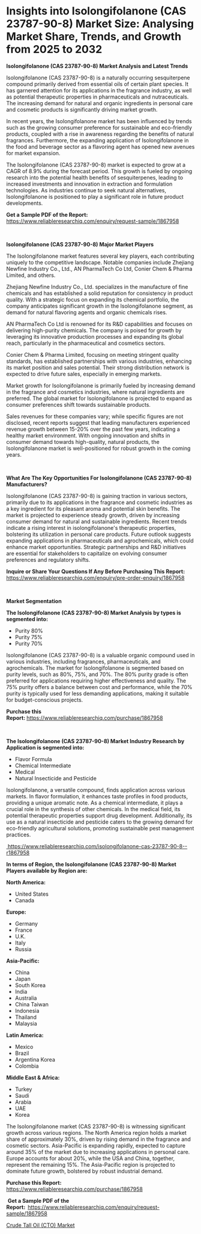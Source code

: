 <p><h1>Insights into Isolongifolanone (CAS 23787-90-8) Market Size: Analysing Market Share, Trends, and Growth from 2025 to 2032</h1></p><p><strong>Isolongifolanone (CAS 23787-90-8) Market Analysis and Latest Trends</strong></p>
<p><p>Isolongifolanone (CAS 23787-90-8) is a naturally occurring sesquiterpene compound primarily derived from essential oils of certain plant species. It has garnered attention for its applications in the fragrance industry, as well as potential therapeutic properties in pharmaceuticals and nutraceuticals. The increasing demand for natural and organic ingredients in personal care and cosmetic products is significantly driving market growth.</p><p>In recent years, the Isolongifolanone market has been influenced by trends such as the growing consumer preference for sustainable and eco-friendly products, coupled with a rise in awareness regarding the benefits of natural fragrances. Furthermore, the expanding application of Isolongifolanone in the food and beverage sector as a flavoring agent has opened new avenues for market expansion.</p><p>The Isolongifolanone (CAS 23787-90-8) market is expected to grow at a CAGR of 8.9% during the forecast period. This growth is fueled by ongoing research into the potential health benefits of sesquiterpenes, leading to increased investments and innovation in extraction and formulation technologies. As industries continue to seek natural alternatives, Isolongifolanone is positioned to play a significant role in future product developments.</p></p>
<p><strong>Get a Sample PDF of the Report:&nbsp;</strong> <a href="https://www.reliableresearchiq.com/enquiry/request-sample/1867958?utm_campaign=3097&utm_medium=2&utm_source=Github&utm_content=ia&utm_term=03042025&utm_id=isolongifolanone-cas-23787-90-8">https://www.reliableresearchiq.com/enquiry/request-sample/1867958</a></p>
<p>&nbsp;</p>
<p><strong>Isolongifolanone (CAS 23787-90-8) Major Market Players</strong></p>
<p><p>The Isolongifolanone market features several key players, each contributing uniquely to the competitive landscape. Notable companies include Zhejiang Newfine Industry Co., Ltd., AN PharmaTech Co Ltd, Conier Chem & Pharma Limited, and others.</p><p>Zhejiang Newfine Industry Co., Ltd. specializes in the manufacture of fine chemicals and has established a solid reputation for consistency in product quality. With a strategic focus on expanding its chemical portfolio, the company anticipates significant growth in the Isolongifolanone segment, as demand for natural flavoring agents and organic chemicals rises.</p><p>AN PharmaTech Co Ltd is renowned for its R&D capabilities and focuses on delivering high-purity chemicals. The company is poised for growth by leveraging its innovative production processes and expanding its global reach, particularly in the pharmaceutical and cosmetics sectors.</p><p>Conier Chem & Pharma Limited, focusing on meeting stringent quality standards, has established partnerships with various industries, enhancing its market position and sales potential. Their strong distribution network is expected to drive future sales, especially in emerging markets.</p><p>Market growth for Isolongifolanone is primarily fueled by increasing demand in the fragrance and cosmetics industries, where natural ingredients are preferred. The global market for Isolongifolanone is projected to expand as consumer preferences shift towards sustainable products.</p><p>Sales revenues for these companies vary; while specific figures are not disclosed, recent reports suggest that leading manufacturers experienced revenue growth between 15-20% over the past few years, indicating a healthy market environment. With ongoing innovation and shifts in consumer demand towards high-quality, natural products, the Isolongifolanone market is well-positioned for robust growth in the coming years.</p></p>
<p>&nbsp;</p>
<p><strong>What Are The Key Opportunities For Isolongifolanone (CAS 23787-90-8) Manufacturers?</strong></p>
<p><p>Isolongifolanone (CAS 23787-90-8) is gaining traction in various sectors, primarily due to its applications in the fragrance and cosmetic industries as a key ingredient for its pleasant aroma and potential skin benefits. The market is projected to experience steady growth, driven by increasing consumer demand for natural and sustainable ingredients. Recent trends indicate a rising interest in isolongifolanone's therapeutic properties, bolstering its utilization in personal care products. Future outlook suggests expanding applications in pharmaceuticals and agrochemicals, which could enhance market opportunities. Strategic partnerships and R&D initiatives are essential for stakeholders to capitalize on evolving consumer preferences and regulatory shifts.</p></p>
<p><strong>Inquire or Share Your Questions If Any Before Purchasing This Report:</strong> <a href="https://www.reliableresearchiq.com/enquiry/pre-order-enquiry/1867958?utm_campaign=3097&utm_medium=2&utm_source=Github&utm_content=ia&utm_term=03042025&utm_id=isolongifolanone-cas-23787-90-8">https://www.reliableresearchiq.com/enquiry/pre-order-enquiry/1867958</a></p>
<p>&nbsp;</p>
<p><strong>Market Segmentation</strong></p>
<p><strong>The Isolongifolanone (CAS 23787-90-8) Market Analysis by types is segmented into:</strong></p>
<p><ul><li>Purity 80%</li><li>Purity 75%</li><li>Purity 70%</li></ul></p>
<p><p>Isolongifolanone (CAS 23787-90-8) is a valuable organic compound used in various industries, including fragrances, pharmaceuticals, and agrochemicals. The market for Isolongifolanone is segmented based on purity levels, such as 80%, 75%, and 70%. The 80% purity grade is often preferred for applications requiring higher effectiveness and quality. The 75% purity offers a balance between cost and performance, while the 70% purity is typically used for less demanding applications, making it suitable for budget-conscious projects.</p></p>
<p><strong>Purchase this Report:&nbsp;</strong><a href="https://www.reliableresearchiq.com/purchase/1867958?utm_campaign=3097&utm_medium=2&utm_source=Github&utm_content=ia&utm_term=03042025&utm_id=isolongifolanone-cas-23787-90-8">https://www.reliableresearchiq.com/purchase/1867958</a></p>
<p>&nbsp;</p>
<p><strong>The Isolongifolanone (CAS 23787-90-8) Market Industry Research by Application is segmented into:</strong></p>
<p><ul><li>Flavor Formula</li><li>Chemical Intermediate</li><li>Medical</li><li>Natural Insecticide and Pesticide</li></ul></p>
<p><p>Isolongifolanone, a versatile compound, finds application across various markets. In flavor formulation, it enhances taste profiles in food products, providing a unique aromatic note. As a chemical intermediate, it plays a crucial role in the synthesis of other chemicals. In the medical field, its potential therapeutic properties support drug development. Additionally, its use as a natural insecticide and pesticide caters to the growing demand for eco-friendly agricultural solutions, promoting sustainable pest management practices.</p></p>
<p><a href="https://www.reliableresearchiq.com/isolongifolanone-cas-23787-90-8--r1867958?utm_campaign=3097&utm_medium=2&utm_source=Github&utm_content=ia&utm_term=03042025&utm_id=isolongifolanone-cas-23787-90-8">&nbsp;https://www.reliableresearchiq.com/isolongifolanone-cas-23787-90-8--r1867958</a></p>
<p><strong>In terms of Region, the Isolongifolanone (CAS 23787-90-8) Market Players available by Region are:</strong></p>
<p>
    <p> <strong> North America: </strong>
        <ul>
            <li>United States</li>
            <li>Canada</li>
        </ul>
        </p> 
    <p> <strong> Europe: </strong>
        <ul>
            <li>Germany</li>
            <li>France</li>
            <li>U.K.</li>
            <li>Italy</li>
            <li>Russia</li>
        </ul>
        </p> 
    <p> <strong> Asia-Pacific: </strong>
        <ul>
            <li>China</li>
            <li>Japan</li>
            <li>South Korea</li>
            <li>India</li>
            <li>Australia</li>
            <li>China Taiwan</li>
            <li>Indonesia</li>
            <li>Thailand</li>
            <li>Malaysia</li>
        </ul>
        </p> 
    <p> <strong> Latin America: </strong>
        <ul>
            <li>Mexico</li>
            <li>Brazil</li>
            <li>Argentina Korea</li>
            <li>Colombia</li>
        </ul>
        </p> 
    <p> <strong> Middle East & Africa: </strong>
        <ul>
            <li>Turkey</li>
            <li>Saudi</li>
            <li>Arabia</li>
            <li>UAE</li>
            <li>Korea</li>
        </ul>
    </p>
    </p>
<p><p>The Isolongifolanone market (CAS 23787-90-8) is witnessing significant growth across various regions. The North America region holds a market share of approximately 30%, driven by rising demand in the fragrance and cosmetic sectors. Asia-Pacific is expanding rapidly, expected to capture around 35% of the market due to increasing applications in personal care. Europe accounts for about 20%, while the USA and China, together, represent the remaining 15%. The Asia-Pacific region is projected to dominate future growth, bolstered by robust industrial demand.</p></p>
<p><strong>Purchase this Report: </strong><a href="https://www.reliableresearchiq.com/purchase/1867958?utm_campaign=3097&utm_medium=2&utm_source=Github&utm_content=ia&utm_term=03042025&utm_id=isolongifolanone-cas-23787-90-8">https://www.reliableresearchiq.com/purchase/1867958</a></p>
<p>&nbsp;<strong>Get a Sample PDF of the Report:&nbsp;&nbsp;</strong><a href="https://www.reliableresearchiq.com/enquiry/request-sample/1867958?utm_campaign=3097&utm_medium=2&utm_source=Github&utm_content=ia&utm_term=03042025&utm_id=isolongifolanone-cas-23787-90-8">https://www.reliableresearchiq.com/enquiry/request-sample/1867958</a></p>
<p><strong></strong></p>
<p><p><a href="https://github.com/mohmodsiason/Market-Research-Report-List-1/blob/main/crude-tall-oil-cto-market.md?utm_campaign=3097&utm_medium=2&utm_source=Github&utm_content=ia&utm_term=03042025&utm_id=isolongifolanone-cas-23787-90-8">Crude Tall Oil (CTO) Market</a></p></p>